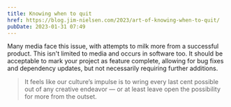 ```yaml
---
title: Knowing when to quit
href: https://blog.jim-nielsen.com/2023/art-of-knowing-when-to-quit/
pubDate: 2023-01-31 07:49
---
```


Many media face this issue, with attempts to milk more from a successful product. This isn't limited to media and occurs in software too. It should be acceptable to mark your project as feature complete, allowing for bug fixes and dependency updates, but not necessarily requiring further additions.

> It feels like our culture’s impulse is to wring every last cent possible out of any creative endeavor — or at least leave open the possibility for more from the outset.
